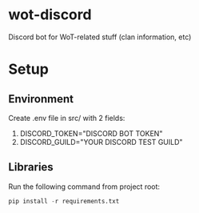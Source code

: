 # wot-discord

Discord bot for WoT-related stuff (clan information, etc)

# Setup

## Environment 

Create .env file in src/ with 2 fields:

1. DISCORD_TOKEN="DISCORD BOT TOKEN"
2. DISCORD_GUILD="YOUR DISCORD TEST GUILD"

## Libraries

Run the following command from project root:

```python
pip install -r requirements.txt
```